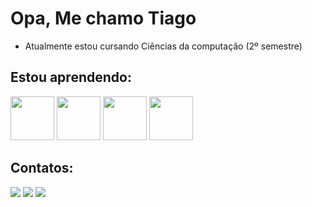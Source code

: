 # Opa, Me chamo Tiago

- Atualmente estou cursando Ciências da computação (2º semestre)

## Estou aprendendo:
<div>
  <img src="https://cdn.jsdelivr.net/gh/devicons/devicon@latest/icons/javascript/javascript-original.svg" width="70" /> 
  <img src="https://cdn.jsdelivr.net/gh/devicons/devicon@latest/icons/csharp/csharp-original.svg" width="70" />
  <img src="https://cdn.jsdelivr.net/gh/devicons/devicon@latest/icons/mysql/mysql-original.svg" width="70" />
  <img src="https://cdn.jsdelivr.net/gh/devicons/devicon@latest/icons/java/java-original-wordmark.svg" width="70" />          
</div>

## Contatos:

<div>
<a href="https://instagram.com/etiagu" target="_blank" > <img loading="lazy" src="https://img.shields.io/badge/-Instagram-%23E4405F?style=for-the-badge&logo=instagram&logoColor=white" target="_blank" ></a>
<a href = "mailto:tiagopereira14200@gmail.com"><img loading="lazy" src="https://img.shields.io/badge/Gmail-D14836?style=for-the-badge&logo=gmail&logoColor=white" target="_blank" ></a>
<a href="https://www.linkedin.com/in/otiagopereiraa/" target="_blank" ><img loading="lazy" src="https://img.shields.io/badge/-LinkedIn-%230077B5?style=for-the-badge&logo=linkedin&logoColor=white" target="_blank" ></a>   
</div>


